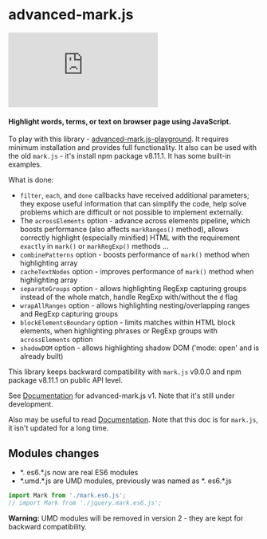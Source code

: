 # advanced-mark.js

[![npm](https://img.shields.io/npm/v/advanced-mark.js)](https://www.npmjs.com/package/advanced-mark.js)

#### Highlight words, terms, or text on browser page using JavaScript.

To play with this library - [advanced-mark.js-playground](https://github.com/angezid/advanced-mark.js-playground). It requires minimum installation and provides full functionality.
It also can be used with the old `mark.js` - it's install npm package v8.11.1.
It has some built-in examples. 

What is done:
* `filter`, `each`, and `done` callbacks have received additional parameters; they expose useful information that can simplify the code, help solve problems which are difficult or not possible to implement externally.
* The `acrossElements` option - advance across elements pipeline, which boosts performance (also affects `markRanges()` method),
  allows correctly highlight (especially minified) HTML with the requirement `exactly` in `mark()` or `markRegExp()` methods ...
* `combinePatterns` option - boosts performance of `mark()` method when highlighting array
* `cacheTextNodes` option - improves performance of `mark()` method when highlighting array
* `separateGroups` option - allows highlighting RegExp capturing groups instead of the whole match, handle RegExp with/without the `d` flag
* `wrapAllRanges` option - allows highlighting nesting/overlapping ranges and RegExp capturing groups
* `blockElementsBoundary` option - limits matches within HTML block elements, when highlighting phrases or RegExp groups with `acrossElements` option
* `shadowDOM` option - allows highlighting shadow DOM ('mode: open' and is already built)

This library keeps backward compatibility with `mark.js` v9.0.0 and npm package v8.11.1 on public API level.

See [Documentation](https://angezid.github.io/advanced-mark.js/doc-v1) for advanced-mark.js v1.
Note that it's still under development.

Also may be useful to read [Documentation](https://markjs.io/). Note that this doc is for `mark.js`, it isn't updated for a long time.

## Modules changes
* \*. es6.\*.js now are real ES6 modules
* \*.umd.\*.js are UMD modules, previously was named as \*. es6.\*.js
``` js
import Mark from './mark.es6.js';
// import Mark from './jquery.mark.es6.js';
```
**Warning:** UMD modules will be removed in version 2 - they are kept for backward compatibility.
